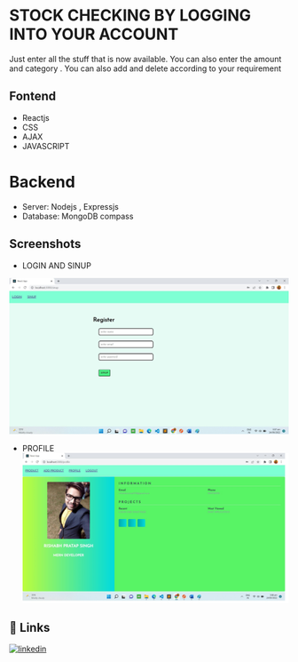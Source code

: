 
# STOCK CHECKING BY LOGGING INTO YOUR ACCOUNT
Just enter all the stuff that is now available. You can also enter the amount 
and category .
You can also add and delete according to your requirement 




## Fontend

- Reactjs
- CSS
- AJAX
- JAVASCRIPT




# Backend
- Server: Nodejs , Expressjs
- Database: MongoDB compass


## Screenshots

- LOGIN AND SINUP

![App Screenshot](https://github.com/Rishabh395/Stock-Checker/blob/main/image.jpg?raw=true)

- PROFILE 
![App Screenshot](https://github.com/Rishabh395/Stock-Checker/blob/main/image1.jpg?raw=true)



## 🔗 Links
[![linkedin](https://img.shields.io/badge/linkedin-0A66C2?style=for-the-badge&logo=linkedin&logoColor=white)](https://www.linkedin.com/in/rishabh-pratap-601439210/)

